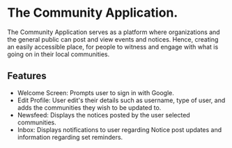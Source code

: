 # The Community Application.

The Community Application serves as a platform where organizations and the general public can post and view events and notices. Hence, creating an easily accessible place, for people to witness and engage with what is going on in their local communities.

## Features
- Welcome Screen: Prompts user to sign in with Google.
- Edit Profile: User edit's their details such as username, type of user, and adds the communities they wish to be updated to. 
- Newsfeed: Displays the notices posted by the user selected communities.
- Inbox: Displays notifications to user regarding Notice post updates and information regarding set reminders.
